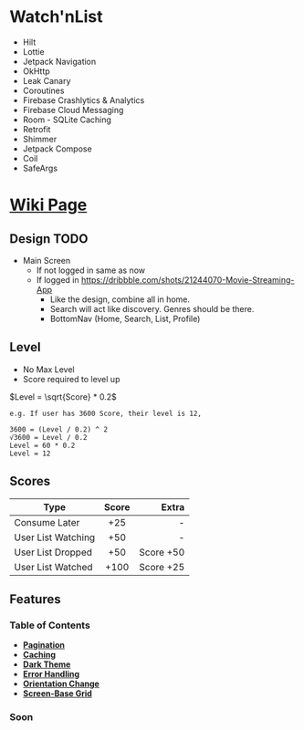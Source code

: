 # Watch'nList

<ul>
  <li> Hilt
  <li> Lottie
  <li> Jetpack Navigation
  <li> OkHttp
  <li> Leak Canary
  <li> Coroutines
  <li> Firebase Crashlytics & Analytics
  <li> Firebase Cloud Messaging
  <li> Room - SQLite Caching
  <li> Retrofit
  <li> Shimmer
  <li> Jetpack Compose
  <li> Coil
  <li> SafeArgs
</ul>

# [Wiki Page](https://github.com/MrNtlu/Project-Consumer)

## Design TODO

* Main Screen
  * If not logged in same as now
  * If logged in https://dribbble.com/shots/21244070-Movie-Streaming-App
    * Like the design, combine all in home.
    * Search will act like discovery. Genres should be there.
    * BottomNav (Home, Search, List, Profile)

## Level

- No Max Level
- Score required to level up

$Level = \sqrt{Score} * 0.2$

```
e.g. If user has 3600 Score, their level is 12,

3600 = (Level / 0.2) ^ 2
√3600 = Level / 0.2
Level = 60 * 0.2
Level = 12
```

## Scores

| Type   |      Score      |  Extra |
|----------|:-------------:|------:|
| Consume Later |  +25 | - |
| User List Watching |    +50   |   - |
| User List Dropped | +50 |    Score +50 |
| User List Watched | +100 |    Score +25 |

## Features
### Table of Contents
* **[Pagination](#pagination)**
* **[Caching](#caching)**
* **[Dark Theme](#dark-theme)**
* **[Error Handling](#error-handling)**
* **[Orientation Change](#orientation-change)**
* **[Screen-Base Grid](#screen-based-grid)**

### Soon

&nbsp;
&nbsp;
&nbsp;
